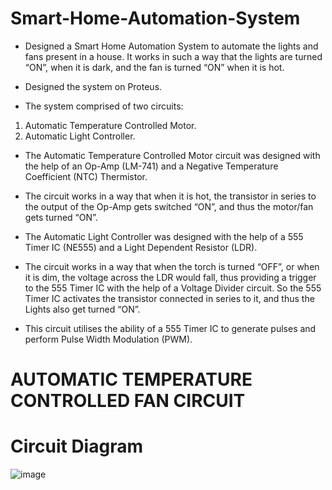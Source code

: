 # Smart-Home-Automation-System
- Designed a Smart Home Automation System to automate the lights and fans present in a house. It works in such a way that the lights are turned “ON”, when it is dark, and the fan is turned “ON” when it is hot.
- Designed the system on Proteus.

- The system comprised of two circuits: 
1. Automatic Temperature Controlled Motor. 
2. Automatic Light Controller.

- The Automatic Temperature Controlled Motor circuit was designed with the help of an Op-Amp (LM-741) and a Negative Temperature Coefficient (NTC) Thermistor. 
- The circuit works in a way that when it is hot, the transistor in series to the output of the Op-Amp gets switched “ON”, and thus the motor/fan gets turned “ON”. 

- The Automatic Light Controller was designed with the help of a 555 Timer IC (NE555) and a Light Dependent Resistor (LDR). 
- The circuit works in a way that when the torch is turned “OFF”, or when it is dim, the voltage across the LDR would fall, thus providing a trigger to the 555 Timer IC with the help of a Voltage Divider circuit.
So the 555 Timer IC activates the transistor connected in series to it, and thus the Lights also get turned “ON”. 
- This circuit utilises the ability of a 555 Timer IC to generate pulses and perform Pulse Width Modulation (PWM).

# AUTOMATIC TEMPERATURE CONTROLLED FAN CIRCUIT

# Circuit Diagram 

![image](https://user-images.githubusercontent.com/68660836/227026403-364f4b34-a2c2-42b1-b6ba-feb6e838bcd4.png)

